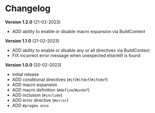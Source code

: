 # Changelog

**Version 1.2.0** (21-02-2023)

- ADD ability to enable or disable macro expansion via BuildContext

**Version 1.1.0** (21-02-2023)

- ADD ability to enable or disable any or all directives via BuildContext
- FIX incorrect error message when unexpected else/elif is found

**Version 1.0.0** (20-02-2023)

- Initial release
- ADD conditional directives (`#if`/`#ifdef`/`#ifndef`)
- ADD macro expansion
- ADD macro definition (`#define`/`#undef`)
- ADD inclusion (`#include`)
- ADD error directive (`#error`)
- ADD `#pragma once`
